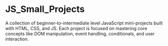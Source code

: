 # JS_Small_Projects
 A collection of beginner-to-intermediate level JavaScript mini-projects built with HTML, CSS, and JS. Each project is focused on mastering core concepts like DOM manipulation, event handling, conditionals, and user interaction.

